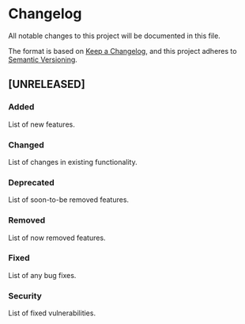 # Changelog
All notable changes to this project will be documented in this file.

The format is based on [Keep a Changelog](https://keepachangelog.com/en/1.0.0/),
and this project adheres to [Semantic Versioning](https://semver.org/spec/v2.0.0.html).

## [UNRELEASED]

### Added

List of new features.

### Changed

List of changes in existing functionality.

### Deprecated 

List of soon-to-be removed features.

### Removed

List of now removed features.

### Fixed

List of any bug fixes.

### Security

List of fixed vulnerabilities.
